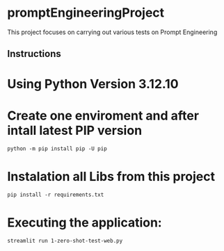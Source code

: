 # promptEngineeringProject
This project focuses on carrying out various tests on Prompt Engineering

## Instructions

# Using Python Version 3.12.10

# Create one enviroment and after intall latest PIP version
`python -m pip install pip -U pip`

# Instalation all Libs from this project
`pip install -r requirements.txt`

# Executing the application:
`streamlit run 1-zero-shot-test-web.py`
